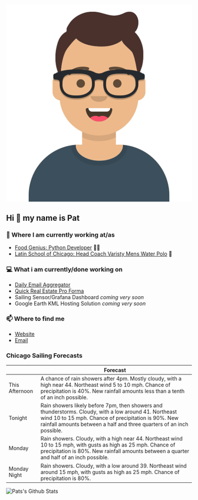[![Social banner for p-j-falconer](https://raw.githubusercontent.com/P-J-FALCONER/P-J-FALCONER/master/assets/avataaars.svg)](https://patfalconer.com/)
## Hi :wave: my name is Pat

### 💼 Where I am currently working at/as
- [Food Genius: Python Developer](https://getfoodgenius.com/) 🍔🐍
- [Latin School of Chicago: Head Coach Varisty Mens Water Polo](https://www.latinschool.org/) 🤽


### 💻 What i am currently/done working on
 - [Daily Email Aggregator](https://github.com/P-J-FALCONER/dott_daily_mail)
 - [Quick Real Estate Pro Forma](https://github.com/P-J-FALCONER/henry)
 - Sailing Sensor/Grafana Dashboard *coming very soon*
 - Google Earth KML Hosting Solution *coming very soon*

### 📫 Where to find me
 - [Website](https://patfalconer.com/)
 - [Email](mailto:patrick.j.falconer@gmail.com)


### Chicago Sailing Forecasts
|   | Forecast  |
|---|---|
| This Afternoon | A chance of rain showers after 4pm. Mostly cloudy, with a high near 44. Northeast wind 5 to 10 mph. Chance of precipitation is 40%. New rainfall amounts less than a tenth of an inch possible. |
| Tonight | Rain showers likely before 7pm, then showers and thunderstorms. Cloudy, with a low around 41. Northeast wind 10 to 15 mph. Chance of precipitation is 90%. New rainfall amounts between a half and three quarters of an inch possible. |
| Monday | Rain showers. Cloudy, with a high near 44. Northeast wind 10 to 15 mph, with gusts as high as 25 mph. Chance of precipitation is 80%. New rainfall amounts between a quarter and half of an inch possible. |
| Monday Night | Rain showers. Cloudy, with a low around 39. Northeast wind around 15 mph, with gusts as high as 25 mph. Chance of precipitation is 80%. |

![Pats's Github Stats](https://github-readme-stats.vercel.app/api?username=p-j-falconer&show_icons=true&theme=radical)
